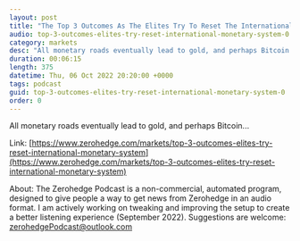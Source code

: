 ```yaml
---
layout: post
title: "The Top 3 Outcomes As The Elites Try To Reset The International Monetary System"
audio: top-3-outcomes-elites-try-reset-international-monetary-system-0
category: markets
desc: "All monetary roads eventually lead to gold, and perhaps Bitcoin..."
duration: 00:06:15
length: 375
datetime: Thu, 06 Oct 2022 20:20:00 +0000
tags: podcast
guid: top-3-outcomes-elites-try-reset-international-monetary-system-0
order: 0
---
```

All monetary roads eventually lead to gold, and perhaps Bitcoin...

Link: [https://www.zerohedge.com/markets/top-3-outcomes-elites-try-reset-international-monetary-system](https://www.zerohedge.com/markets/top-3-outcomes-elites-try-reset-international-monetary-system)

About: The Zerohedge Podcast is a non-commercial, automated program, designed to give people a way to get news from Zerohedge in an audio format.  I am actively working on tweaking and improving the setup to create a better listening experience (September 2022).  Suggestions are welcome: [zerohedgePodcast@outlook.com](mailto:zerohedgePodcast@outlook.com)